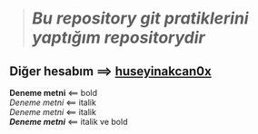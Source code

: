 > # *Bu repository git pratiklerini yaptığım repositorydir* #
## Diğer hesabım ==> [huseyinakcan0x](https://github.com/huseyinakcan0x) ##
**Deneme metni** <== bold<br/>
*Deneme metni* <== italik<br/>
_Deneme metni_ <== italik<br/>
***Deneme metni*** <== italik ve bold<br/>
